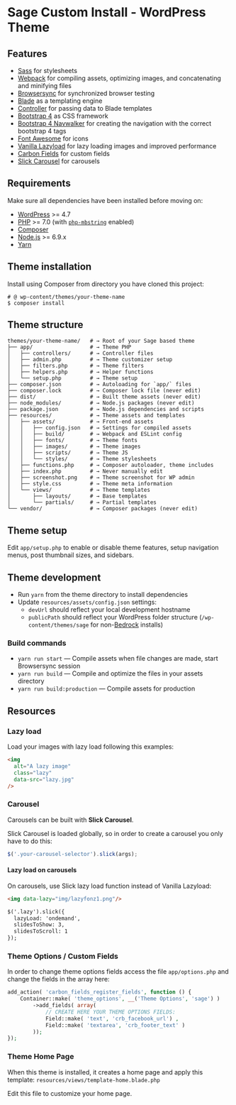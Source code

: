# Sage Custom Install - WordPress Theme

## Features

* [Sass](https://sass-lang.com/) for stylesheets
* [Webpack](https://webpack.github.io/) for compiling assets, optimizing images, and concatenating and minifying files
* [Browsersync](http://www.browsersync.io/) for synchronized browser testing
* [Blade](https://laravel.com/docs/5.5/blade) as a templating engine
* [Controller](https://github.com/soberwp/controller) for passing data to Blade templates
* [Bootstrap 4](https://getbootstrap.com/) as CSS framework
* [Bootstrap 4 Navwalker](https://gist.github.com/smutek/cd95c8bc4f1db70ee1eda2740bfbf6fd) for creating the navigation with the correct bootstrap 4 tags
* [Font Awesome](https://fontawesome.com/v4.7.0/) for icons
* [Vanilla Lazyload](https://github.com/verlok/vanilla-lazyload) for lazy loading images and improved performance
* [Carbon Fields](https://carbonfields.net/docs/) for custom fields
* [Slick Carousel](https://kenwheeler.github.io/slick/) for carousels

## Requirements

Make sure all dependencies have been installed before moving on:

* [WordPress](https://wordpress.org/) >= 4.7
* [PHP](https://secure.php.net/manual/en/install.php) >= 7.0 (with [`php-mbstring`](https://secure.php.net/manual/en/book.mbstring.php) enabled)
* [Composer](https://getcomposer.org/download/)
* [Node.js](http://nodejs.org/) >= 6.9.x
* [Yarn](https://yarnpkg.com/en/docs/install)

## Theme installation

Install using Composer from directory you have cloned this project:

```shell
# @ wp-content/themes/your-theme-name
$ composer install
```

## Theme structure

```shell
themes/your-theme-name/   # → Root of your Sage based theme
├── app/                  # → Theme PHP
│   ├── controllers/      # → Controller files
│   ├── admin.php         # → Theme customizer setup
│   ├── filters.php       # → Theme filters
│   ├── helpers.php       # → Helper functions
│   └── setup.php         # → Theme setup
├── composer.json         # → Autoloading for `app/` files
├── composer.lock         # → Composer lock file (never edit)
├── dist/                 # → Built theme assets (never edit)
├── node_modules/         # → Node.js packages (never edit)
├── package.json          # → Node.js dependencies and scripts
├── resources/            # → Theme assets and templates
│   ├── assets/           # → Front-end assets
│   │   ├── config.json   # → Settings for compiled assets
│   │   ├── build/        # → Webpack and ESLint config
│   │   ├── fonts/        # → Theme fonts
│   │   ├── images/       # → Theme images
│   │   ├── scripts/      # → Theme JS
│   │   └── styles/       # → Theme stylesheets
│   ├── functions.php     # → Composer autoloader, theme includes
│   ├── index.php         # → Never manually edit
│   ├── screenshot.png    # → Theme screenshot for WP admin
│   ├── style.css         # → Theme meta information
│   └── views/            # → Theme templates
│       ├── layouts/      # → Base templates
│       └── partials/     # → Partial templates
└── vendor/               # → Composer packages (never edit)
```

## Theme setup

Edit `app/setup.php` to enable or disable theme features, setup navigation menus, post thumbnail sizes, and sidebars.

## Theme development

* Run `yarn` from the theme directory to install dependencies
* Update `resources/assets/config.json` settings:
  * `devUrl` should reflect your local development hostname
  * `publicPath` should reflect your WordPress folder structure (`/wp-content/themes/sage` for non-[Bedrock](https://roots.io/bedrock/) installs)

### Build commands

* `yarn run start` — Compile assets when file changes are made, start Browsersync session
* `yarn run build` — Compile and optimize the files in your assets directory
* `yarn run build:production` — Compile assets for production

## Resources

### Lazy load
Load your images with lazy load following this examples:

```html
<img 
  alt="A lazy image" 
  class="lazy"
  data-src="lazy.jpg" 
/>
```

### Carousel
Carousels can be built with **Slick Carousel**.

Slick Carousel is loaded globally, so in order to create a carousel you only have to do this:

```js
$('.your-carousel-selector').slick(args);
```

#### Lazy load on carousels
On carousels, use Slick lazy load function instead of Vanilla Lazyload:

```html
<img data-lazy="img/lazyfonz1.png"/>

$('.lazy').slick({
  lazyLoad: 'ondemand',
  slidesToShow: 3,
  slidesToScroll: 1
});
```

### Theme Options / Custom Fields

In order to change theme options fields access the file `app/options.php` and change the fields in the array here:

```php
add_action( 'carbon_fields_register_fields', function () {
    Container::make( 'theme_options', __('Theme Options', 'sage') )
        ->add_fields( array(
            // CREATE HERE YOUR THEME OPTIONS FIELDS:
            Field::make( 'text', 'crb_facebook_url') ,
            Field::make( 'textarea', 'crb_footer_text' )
        ));
});
```

### Theme Home Page

When this theme is installed, it creates a home page and apply this template:
`resources/views/template-home.blade.php`

Edit this file to customize your home page.